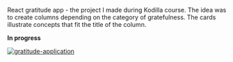 
React gratitude app - the project I made during Kodilla course. The idea was to create columns depending on the category of gratefulness. The cards illustrate concepts that fit the title of the column.

**In progress**


<a href="https://gratitude-application.herokuapp.com/"><img src="https://i.ibb.co/Ks8PBkr/Zrzut-ekranu-2020-03-24-o-14-49-48.png" title="gratitude-application" alt="gratitude-application"></a>





